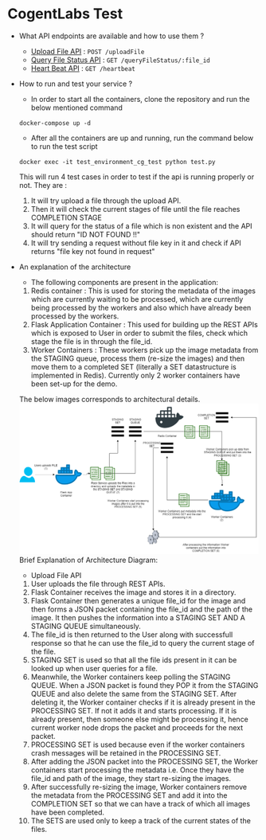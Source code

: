 # CogentLabs Test

- What API endpoints are available and how to use them ?
    * [Upload File API](docs/uploadFile.md) : `POST /uploadFile`
    * [Query File Status API](docs/queryFileStatus.md) : `GET /queryFileStatus/:file_id`
    * [Heart Beat API](docs/heartbeat.md) : `GET /heartbeat`

- How to run and test your service ?
   * In order to start all the containers, clone the repository and run the below mentioned command 
   ```
   docker-compose up -d
   ```
   * After all the containers are up and running, run the command below to run the test script
   ```
   docker exec -it test_environment_cg_test python test.py
   ```
   This will run 4 test cases in order to test if the api is running properly or not.
   They are :
   1. It will try upload a file through the upload API.
   2. Then it will check the current stages of file until the file reaches COMPLETION STAGE
   3. It will query for the status of a file which is non existent and the API should return "ID NOT FOUND !!"
   4. It will try sending a request without file key in it and check if API returns "file key not found in request"
   
- An explanation of the architecture
   * The following components are present in the application:
   1. Redis container : This is used for storing the metadata of the images which are currently waiting to be processed, which are currently being processed by the workers and also which have already been processed by the workers.
   2. Flask Application Container : This used for building up the REST APIs which is exposed to User in order to submit the files, check which stage the file is in through the file_id.
   3. Worker Containers : These workers pick up the image metadata from the STAGING queue, process them (re-size the images) and then move them to a completed SET (literally a SET datastructure is implemented in Redis). Currently only 2 worker containers have been set-up for the demo.

   The below images corresponds to architectural details.
   ![Architecture Diagram](https://github.com/swayanjeet/CogentLabsTest/blob/master/docs/Architecture.png "Architecture Diagram")
   Brief Explanation of Architecture Diagram:
   * Upload File API
   1. User uploads the file through REST APIs.
   2. Flask Container receives the image and stores it in a directory.
   3. Flask Container then generates a unique file_id for the image and then forms a JSON packet containing the file_id and the path of the image. It then pushes the information into a STAGING SET AND A STAGING QUEUE simultaneously.
   4. The file_id is then returned to the User along with successfull response so that he can use the file_id to query the current stage of the file.
   5. STAGING SET is used so that all the file ids present in it can be looked up when user queries for a file.
   6. Meanwhile, the Worker containers keep polling the STAGING QUEUE. When a JSON packet is found they POP it from the STAGING QUEUE and also delete the same from the STAGING SET. After deleting it, the Worker container checks if it is already present in the PROCESSING SET. If not it adds it and starts processing. If it is already present, then someone else might be processing it, hence current worker node drops the packet and proceeds for the next packet.
   7. PROCESSING SET is used because even if the worker containers crash messages will be retained in the PROCESSING SET.
   8. After adding the JSON packet into the PROCESSING SET, the Worker containers start processing the metadata i.e. Once they have the file_id and path of the image, they start re-sizing the images.
   9. After successfully re-sizing the image, Worker containers remove the metadata from the PROCESSING SET and add it into the COMPLETION SET so that we can have a track of which all images have been completed.
   10. The SETS are used only to keep a track of the current states of the files.
